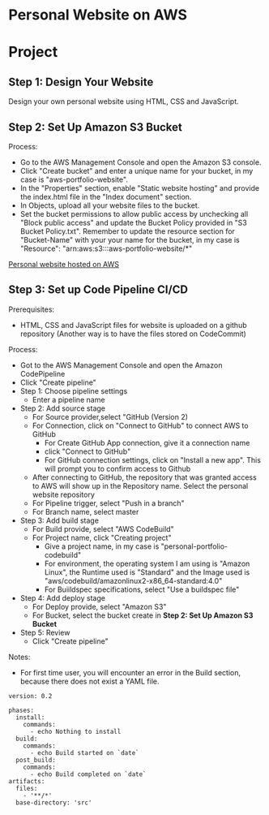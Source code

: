 # Personal Website on AWS

# Project

## Step 1: Design Your Website

Design your own personal website using HTML, CSS and JavaScript.

## Step 2: Set Up Amazon S3 Bucket

Process:
- Go to the AWS Management Console and open the Amazon S3 console.
- Click "Create bucket" and enter a unique name for your bucket, in my case is "aws-portfolio-website".
- In the "Properties" section, enable "Static website hosting" and provide the index.html file in the "Index document" section.
- In Objects, upload all your website files to the bucket.
- Set the bucket permissions to allow public access by unchecking  all "Block public access" and update the Bucket Policy provided in "S3 Bucket Policy.txt". Remember to update the resource section for "Bucket-Name" with your your name for the bucket, in my case is "Resource": "arn:aws:s3:::aws-portfolio-website/*"

[Personal website hosted on AWS](https://aws-portfolio-website.s3.us-east-2.amazonaws.com/index.html) 

## Step 3: Set up Code Pipeline CI/CD

Prerequisites:
- HTML, CSS and JavaScript files for website is uploaded on a github repository (Another way is to have the files stored on CodeCommit)

Process:
- Got to the AWS Management Console and open the Amazon CodePipeline
- Click "Create pipeline" 
- Step 1: Choose pipeline settings
  - Enter a pipeline name
- Step 2: Add source stage
  - For Source provider,select "GitHub (Version 2)
  - For Connection, click on "Connect to GitHub" to connect AWS to GitHub
    -  For Create GitHub App connection, give it a connection name
    -  click "Connect to GitHub"
    -  For GitHub connection settings, click on "Install a new app". This will prompt you to confirm access to Github
  - After connecting to GitHub, the repository that was granted access to AWS will show up in the Repository name. Select the personal website repository
  - For Pipeline trigger, select "Push in a branch"
  - For Branch name, select master
- Step 3: Add build stage
  - For Build provide, select "AWS CodeBuild"
  - For Project name, click "Creating project"
    - Give a project name, in my case is "personal-portfolio-codebuild"
    - For environment, the operating system I am using is "Amazon Linux", the Runtime used is "Standard" and the Image used is "aws/codebuild/amazonlinux2-x86_64-standard:4.0"
    - For Buiildspec specifications, select "Use a buildspec file"
- Step 4: Add deploy stage
  - For Deploy provide, select "Amazon S3"
  - For Bucket, select the bucket create in **Step 2: Set Up Amazon S3 Bucket**
- Step 5: Review
  - Click "Create pipeline"

Notes:
- For first time user, you will encounter an error in the Build section, because there does not exist a YAML file.  
```text
version: 0.2

phases:
  install:
    commands:
      - echo Nothing to install
  build:
    commands:
      - echo Build started on `date`
  post_build:
    commands:
      - echo Build completed on `date`
artifacts:
  files:
    - '**/*'
  base-directory: 'src'
```

